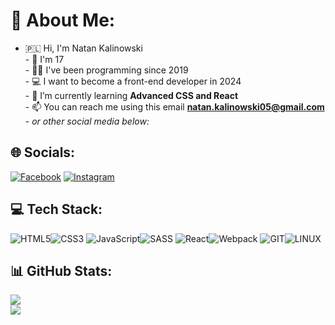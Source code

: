 # 👋 About Me:
- 🇵🇱 Hi, I'm Natan Kalinowski<br>- 📅 I'm 17<br>- 👨‍💻 I've been programming since 2019<br>- 💻 I want to become a front-end developer in 2024<br>- 🌱 I’m currently learning **Advanced CSS and React**<br>- 📫 You can reach me using this email **natan.kalinowski05@gmail.com**<br>- *or other social media below:*
## 🌐 Socials:
[![Facebook](https://img.shields.io/badge/Facebook-%231877F2.svg?logo=Facebook&logoColor=white)](https://www.facebook.com/profile.php?id=100031226032367) [![Instagram](https://img.shields.io/badge/Instagram-%23E4405F.svg?logo=Instagram&logoColor=white)](https://instagram.com/nnnatann_) 

## 💻 Tech Stack:
![HTML5](https://img.shields.io/badge/html5-%23E34F26.svg?style=for-the-badge&logo=html5&logoColor=white)![CSS3](https://img.shields.io/badge/css3-%231572B6.svg?style=for-the-badge&logo=css3&logoColor=white) ![JavaScript](https://img.shields.io/badge/javascript-%23323330.svg?style=for-the-badge&logo=javascript&logoColor=%23F7DF1E)![SASS](https://img.shields.io/badge/SASS-hotpink.svg?style=for-the-badge&logo=SASS&logoColor=white) ![React](https://img.shields.io/badge/react-%2320232a.svg?style=for-the-badge&logo=react&logoColor=%2361DAFB)![Webpack](https://img.shields.io/badge/webpack-%238DD6F9.svg?style=for-the-badge&logo=webpack&logoColor=black) ![GIT](https://img.shields.io/badge/Git-fc6d26?style=for-the-badge&logo=git&logoColor=white)![LINUX](https://img.shields.io/badge/Linux-FCC624?style=for-the-badge&logo=linux&logoColor=black)

## 📊 GitHub Stats:
![](https://github-readme-streak-stats.herokuapp.com/?user=natankalinowski&theme=dark&hide_border=false)<br/>
![](https://github-readme-stats.vercel.app/api/top-langs/?username=natankalinowski&theme=dark&hide_border=false&include_all_commits=false&count_private=false&layout=compact)


